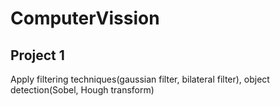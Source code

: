 # ComputerVission
## Project 1
Apply filtering techniques(gaussian filter, bilateral filter), object detection(Sobel, Hough transform) 

